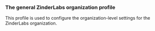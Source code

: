 ### The general ZinderLabs organization profile

This profile is used to configure the organization-level settings for the ZinderLabs organization.
